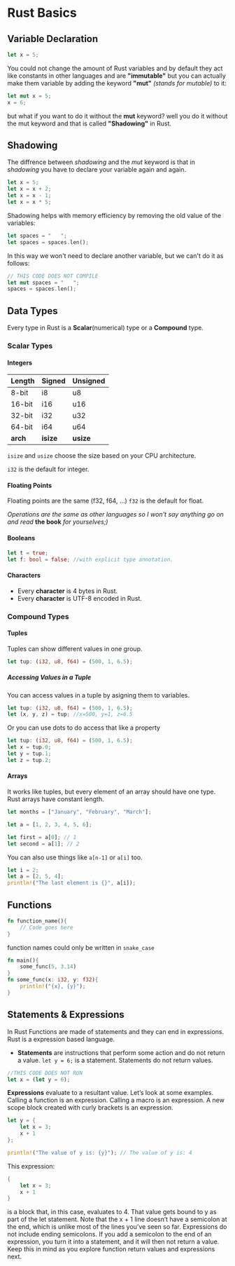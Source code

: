 # Rust Basics

## Variable Declaration

```rust
let x = 5;
```
You could not change the amount of Rust variables and by default they act like constants in other languages and are **"immutable"** but you can actually make them variable by adding the keyword **"mut"** *(stands for mutable)* to it:

```rust
let mut x = 5;
x = 6;
```

but what if you want to do it without the **mut** keyword? well you do it without the mut keyword and that is called **"Shadowing"** in Rust.

## Shadowing

The diffrence between *shadowing* and the *mut* keyword is that in *shadowing* you have to declare your variable again and again.
```rust
let x = 5;
let x = x + 2;
let x = x - 1;
let x = x * 5;
```

Shadowing helps with memory efficiency by removing the old value of the variables:

```rust
let spaces = "   ";
let spaces = spaces.len();
```

In this way we won't need to declare another variable, but we can't do it as follows:

```rust
// THIS CODE DOES NOT COMPILE
let mut spaces = "   ";
spaces = spaces.len();
```

## Data Types

Every type in Rust is a **Scalar**(numerical) type or a **Compound** type.

### Scalar Types

#### Integers

|Length  |Signed   |Unsigned     |
|--------|---------|-------------|
|8-bit   |i8       |u8           |
|16-bit  |i16      |u16          |
|32-bit  |i32      |u32          |
|64-bit  |i64      |u64          |
|**arch**|**isize**|**usize**    |

`isize` and `usize` choose the size based on your CPU architecture.

`i32` is the default for integer.

#### Floating Points
Floating points are the same (f32, f64, ...)
`f32` is the default for float.

*Operations are the same as other languages so I won't say anything go on and read* **the book** *for yourselves;)*

#### Booleans
```rust
let t = true;
let f: bool = false; //with explicit type annotation.
```

#### Characters

- Every **character** is 4 bytes in Rust.
- Every **character** is UTF-8 encoded in Rust.

### Compound Types

#### Tuples

Tuples can show different values in one group.
```rust
let tup: (i32, u8, f64) = (500, 1, 6.5);
```
##### Accessing Values in a Tuple
 You can access values in a tuple by asigning them to variables.

```rust
let tup: (i32, u8, f64) = (500, 1, 6.5);
let (x, y, z) = tup; //x=500, y=1, z=6.5
```

Or you can use dots to do access that like a property

```rust
let tup: (i32, u8, f64) = (500, 1, 6.5);
let x = tup.0;
let y = tup.1;
let z = tup.2;
```

#### Arrays

It works like tuples, but every element of an array should have one type. Rust arrays have constant length.

```rust
let months = ["January", "February", "March"];
```

```rust
let a = [1, 2, 3, 4, 5, 6];

let first = a[0]; // 1
let second = a[1]; // 2
```

You can also use things like `a[n-1]` or `a[i]` too.

```rust
let i = 2;
let a = [2, 5, 4];
println!("The last element is {}", a[i]);
```

## Functions

```rust
fn function_name(){
	// Code goes here
}
```

function names could only be written in `snake_case`

```rust
fn main(){
	some_func(5, 3.14)
}
fn some_func(x: i32, y: f32){
	println!("{x}, {y}");
}
```

## Statements & Expressions

In Rust Functions are made of statements and they can end in expressions. Rust is a expression based language.

- **Statements** are instructions that perform some action and do not return a value.
`let y = 6;` is a statement.
Statements do not return values. 
```rust
//THIS CODE DOES NOT RUN
let x = (let y = 6);
```
**Expressions** evaluate to a resultant value. Let’s look at some examples.
Calling a function is an expression. Calling a macro is an expression. A new scope block created with curly brackets is an expression.
```rust
let y = {
    let x = 3;
    x + 1
};

println!("The value of y is: {y}"); // The value of y is: 4
```
This expression:
```rust
{
    let x = 3;
    x + 1
}
```
is a block that, in this case, evaluates to 4. That value gets bound to y as part of the let statement. Note that the x + 1 line doesn’t have a semicolon at the end, which is unlike most of the lines you’ve seen so far. Expressions do not include ending semicolons. If you add a semicolon to the end of an expression, you turn it into a statement, and it will then not return a value. Keep this in mind as you explore function return values and expressions next.

